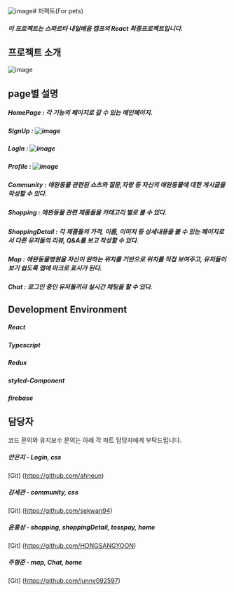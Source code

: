 ![image](https://github.com/HONGSANGYOON/NBC_pet/assets/143682700/031462ab-13b0-464e-a3e8-626a4734fe08)# 퍼펙트(For pets)
##### 이 프로젝트는 스파르타 내일배움 캠프의 React 최종프로젝트입니다.


## 프로젝트 소개
  
![image](https://github.com/junny092597/NBC_pet/assets/143682700/a42d6eb1-dc0d-4ef5-acc8-ae6f778f38c4)


## page별 설명
  
##### HomePage : 각 기능의 페이지로 갈 수 있는 메인페이지.

##### SignUp : ![image](https://github.com/junny092597/NBC_pet/assets/143682700/add3c533-f0d9-49d3-956b-25c74df30d3f)

##### LogIn : ![image](https://github.com/junny092597/NBC_pet/assets/143682700/46eaf272-6038-44cc-a914-eb8c07d1e415)

##### Profile : ![image](https://github.com/junny092597/NBC_pet/assets/143682700/596dc7bb-3277-40c6-89c2-2ac3b1bf187b)


##### Community : 애완동물 관련된 쇼츠와 질문,자랑 등 자신의 애완동물에 대한 게시글을 작성할 수 있다.

##### Shopping : 애완동물 관련 제품들을 카테고리 별로 볼 수 있다.

##### ShoppingDetail : 각 제품들의 가격, 이름, 이미지 등 상세내용을 볼 수 있는 페이지로서 다른 유저들의 리뷰, Q&A를 보고 작성할 수 있다.
   
##### Map : 애완동물병원을 자신이 원하는 위치를 기반으로 위치를 직접 보여주고, 유저들이 보기 쉽도록 맵에 마크로 표시가 된다.

##### Chat : 로그인 중인 유저들끼리 실시간 채팅을 할 수 있다.


## Development Environment
  
##### React

##### Typescript

##### Redux

##### styled-Component

##### firebase


## 담당자
코드 문의와 유지보수 문의는 아래 각 파트 담당자에게 부탁드립니다.

##### 안은지 - Login, css 

[Git] (https://github.com/ahneun)

##### 김세관 - community, css

[Git] (https://github.com/sekwan94)

##### 윤홍상 - shopping, shoppingDetail, tosspay, home

[Git] (https://github.com/HONGSANGYOON)

##### 주형준 - map, Chat, home

[Git] (https://github.com/junny092597)
